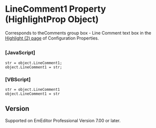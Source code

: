 # LineComment1 Property (HighlightProp Object)

Corresponds to theComments
group box - Line Comment text box in the [Highlight (2) page](../../dlg/properties/highlight2/index) of Configuration Properties.

## 

### \[JavaScript\]

```
str = object.LineComment1;
object.LineComment1 = str;
```

### \[VBScript\]

```
str = object.LineComment1
object.LineComment1 = str
```

## Version

Supported on EmEditor Professional Version 7.00 or later.
